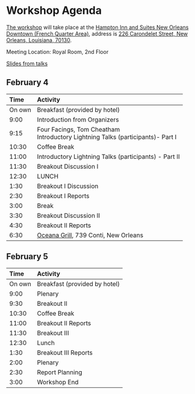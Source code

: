 Workshop Agenda
==============

[The workshop](../) will take place at the [Hampton Inn and Suites New Orleans Downtown (French Quarter Area)](https://hamptoninn3.hilton.com/en/hotels/louisiana/hampton-inn-and-suites-new-orleans-downtown-french-quarter-area-MSYDTHX/index.html), address is [226 Carondelet Street, New Orleans, Louisiana, 70130](https://goo.gl/maps/DRFFHv7PkxM2).

Meeting Location: Royal Room, 2nd Floor

[Slides from talks](talks/)

February 4
----------
<table>
<thead>
<tr class="header">
<th align="left">Time</th>
<th align="left">Activity</th>
</tr>
</thead>
<tbody>
<tr class="odd">
<td align="left">On own</td>
<td align="left">Breakfast (provided by hotel)</td>
</tr>
<tr class="even">
<td align="left">9:00</td>
<td align="left">Introduction from Organizers</td>
</tr>
<tr class="odd">
<td align="left">9:15</td>
<td align="left">Four Facings, Tom Cheatham<br>Introductory Lightning Talks (participants)- Part I</td>
</tr>
<tr class="even">
<td align="left">10:30</td>
<td align="left">Coffee Break</td>
</tr>
<tr class="odd">
<td align="left">11:00</td>
<td align="left">Introductory Lightning Talks (participants) - Part II</td>
</tr>
<tr class="even">
<td align="left">11:30</td>
<td align="left">Breakout Discussion I</td>
</tr>
<tr class="odd">
<td align="left">12:30</td>
<td align="left">LUNCH</td>
</tr>
<tr class="even">
<td align="left">1:30</td>
<td align="left">Breakout I Discussion</td>
</tr>
<tr class="odd">
<td align="left">2:30</td>
<td align="left">Breakout I Reports</td>
</tr>
<tr class="even">
<td align="left">3:00</td>
<td align="left">Break</td>
</tr>
<tr class="odd">
<td align="left">3:30</td>
<td align="left">Breakout Discussion II</td>
</tr>
<tr class="even">
<td align="left">4:30</td>
<td align="left">Breakout II Reports</td>
</tr>
<tr class="odd">
<td align="left">6:30</td>
  <td align="left"><a href="https://www.oceanagrill.com/">Oceana Grill</a>, 739 Conti, New Orleans</td>
</tr>
</tbody>
</table>

February 5
----------
<table>
<thead>
<tr class="header">
<th align="left">Time</th>
<th align="left">Activity</th>
</tr>
</thead>
<tbody>
<tr class="odd">
<td align="left">On own</td>
<td align="left">Breakfast (provided by hotel)</td>
</tr>
<tr class="even">
<td align="left">9:00</td>
<td aligh="left">Plenary</td>
</tr>
<tr class="odd">
<td align="left">9:30</td>
<td align="left">Breakout II</td>
</tr>
<tr class="even">
<td align="left">10:30</td>
<td align="left">Coffee Break</td>
</tr>
<tr class="odd">
<td align="left">11:00</td>
<td align="left">Breakout II Reports</td>
</tr>
<tr class="even">
<td align="left">11:30</td>
<td align="left">Breakout III</td>
</tr>
<tr class="odd">
<td align="left">12:30</td>
<td align="left">Lunch</td>
</tr>
<tr class="even">
<td align="left">1:30</td>
<td align="left">Breakout III Reports</td>
</tr>
<tr class="odd">
<td align="left">2:00</td>
<td align="left">Plenary</td>
</tr>
<tr class="even">
<td align="left">2:30</td>
<td align="left">Report Planning</td>
</tr>
<tr class="even">
<td align="left">3:00</td>
<td align="left">Workshop End</td>
</tr>
</tbody>
</table>
